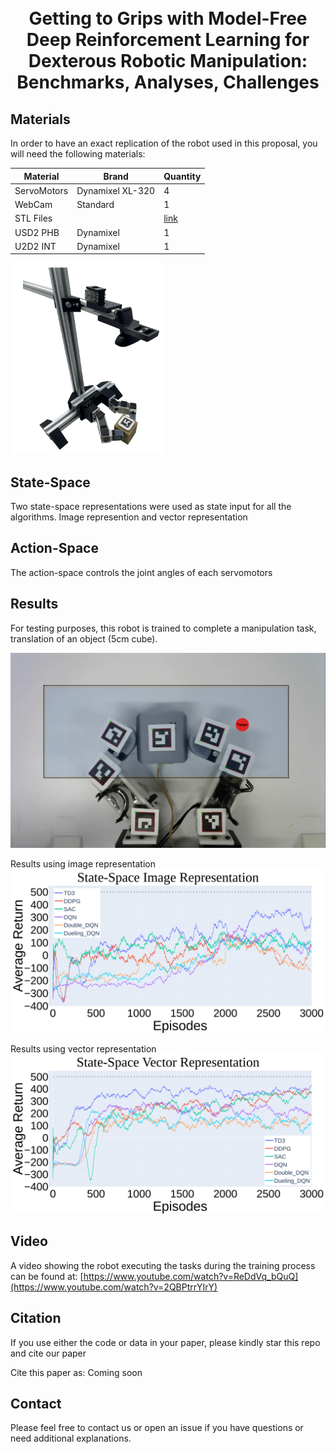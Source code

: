 <h1 align="center">
  <br>
Getting to Grips with Model-Free Deep Reinforcement Learning for Dexterous Robotic Manipulation: Benchmarks, Analyses, Challenges
  <br>
 </h1>
 

## Materials  
In order to have an exact replication of the robot used in this proposal, you will need the following materials:

|Material      | Brand| Quantity|
|--------------|------|---------|
| ServoMotors  | Dynamixel XL-320| 4  |
| WebCam  | Standard| 1  |
| STL Files  |   | [link](https://github.com/dvalenciar/td3_ddpg_translation_rotation/tree/main/STL_FILES_FOR_3D_PRINTER)   |
| USD2 PHB|Dynamixel | 1 |
| U2D2 INT|Dynamixel | 1 |
 
 ![](https://github.com/dvalenciar/td3_ddpg_translation_rotation/blob/main/images/gripper_full.png)

## State-Space
Two state-space representations were used as state input for all the algorithms. Image represention and vector representation

## Action-Space
The action-space controls the joint angles of each servomotors

## Results
For testing purposes, this robot is trained to complete a manipulation task, translation of an object (5cm cube).

![](https://github.com/dvalenciar/td3_ddpg_translation_rotation/blob/main/images/gripper_new.png)

Results using image representation
![](https://github.com/dvalenciar/td3_ddpg_translation_rotation/blob/main/images/result_image.png)

Results using vector representation
![](https://github.com/dvalenciar/td3_ddpg_translation_rotation/blob/main/images/result_vector.png)


## Video

A video showing the robot executing the tasks during the training process can be found at:
[https://www.youtube.com/watch?v=ReDdVq_bQuQ](https://www.youtube.com/watch?v=2QBPtrrYIrY)

## Citation
If you use either the code or data in your paper, please kindly star this repo and cite our paper

Cite this paper as: 
Coming soon


## Contact
Please feel free to contact us or open an issue if you have questions or need additional explanations.

